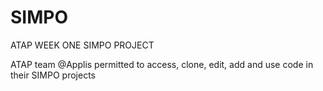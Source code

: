 # SIMPO
ATAP WEEK ONE SIMPO PROJECT

ATAP team @Applis permitted to access, clone, edit, add and use code in their SIMPO projects
